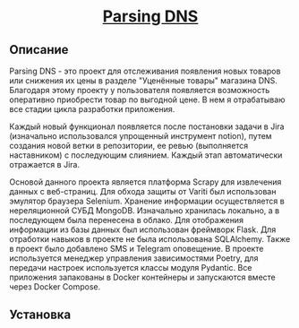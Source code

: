 <h1 align="center"><a target="_blank"  href="http://beeb08c902a0.sn.mynetname.net/">Parsing DNS</a></h1>

## Описание

Parsing DNS - это проект для отслеживания появления новых товаров или снижения их цены в разделе "Уценённые товары" магазина DNS. Благодаря этому проекту у пользователя появляется возможность оперативно приобрести товар по выгодной цене. В нем я отрабатываю все стадии цикла разработки приложения. 

Каждый новый функционал появляется после постановки задачи в Jira (изначально использовался упрощенный инструмент notion), путем создания новой ветки в репозитории, ее ревью (выполняется наставником) с последующим слиянием. Каждый этап автоматически отражается в Jira.

Основой данного проекта является платформа Scrapy для извлечения данных с веб-страниц. Для обхода защиты от Variti был использован эмулятор браузера Selenium. Хранение информации осуществляется в нереляционной СУБД MongoDB. Изначально хранилась локально, а в последующем была перенесена в облако. Для отображения информации из базы данных был использован фреймворк Flask. Для отработки навыков в проекте не была использована SQLAlchemy. Также в проект было добавлено SMS и Telegram оповещение. В проекте используется менеджер управления зависимостями Poetry, для передачи настроек используется классы модуля Pydantic. Все приложения запакованы в Docker контейнеры и запускаются вместе через Docker Compose.

## Установка
